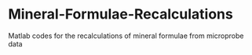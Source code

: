 # Mineral-Formulae-Recalculations
Matlab codes for the recalculations of mineral formulae from microprobe data
